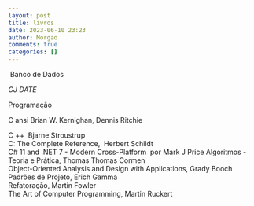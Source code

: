 ```yaml
---
layout: post
title: livros
date: 2023-06-10 23:23
author: Morgao
comments: true
categories: []
---
```

<p>&nbsp;Banco de Dados</p><p><span><em>CJ DATE</em></span></p><p>Programação</p><p>C ansi Brian W. Kernighan, Dennis Ritchie</p><p>C ++&nbsp; Bjarne Stroustrup&nbsp; <br />C: The Complete Reference,&nbsp; Herbert Schildt <br />C# 11 and .NET 7 - Modern Cross-Platform&nbsp; por Mark J Price Algoritmos - Teoria e Prática, Thomas Thomas Cormen<br />Object-Oriented Analysis and Design with Applications, Grady Booch<br />Padrões de Projeto, Erich Gamma<br />Refatoração, Martin Fowler<br />The Art of Computer Programming, Martin Ruckert<br /></p>
